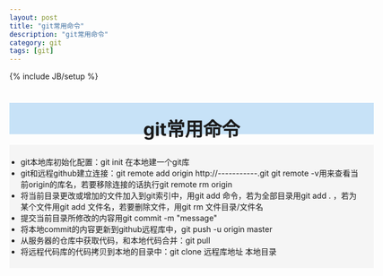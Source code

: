 ```yaml
---
layout: post
title: "git常用命令"
description: "git常用命令"
category: git
tags: [git]
---
```

{% include JB/setup %}

# <div style="background-color:#C7E2F7; width:650px; height:55px; border:1px; text-align:center; padding-top:1px"><h3 style="margin-top:20px; border:0px">git常用命令</h3></div>

  <div style="background-color:#f5f5f5; width:650px; height:auto; border:1px">
  <ul style="padding:20px 20px">
  <li>git本地库初始化配置：git init 在本地建一个git库</li>
  <li>git和远程github建立连接：git remote add origin http://-----------.git git remote -v用来查看当前origin的库名，若要移除连接的话执行git remote rm origin </li>
  <li>将当前目录更改或增加的文件加入到git索引中，用git add 命令，若为全部目录用git add . ，若为某个文件用git add 文件名，若要删除文件，用git rm 文件目录/文件名</li>
  <li>提交当前目录所修改的内容用git commit -m "message"</li>
  <li>将本地commit的内容更新到github远程库中，git push -u origin master</li>
  <li>从服务器的仓库中获取代码，和本地代码合并：git pull</li>
  <li>将远程代码库的代码拷贝到本地的目录中：git clone 远程库地址 本地目录</li>
  </ul>
  </div>
